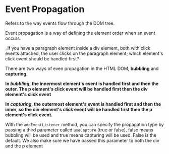 # Event Propagation

Refers to the way events flow through the DOM tree.

Event propagation is a way of defining the element order when an event occurs.

_If you have a paragraph element inside a div element, both with click events attached, the user clicks on the paragraph element; which element's click event should be handled first?

There are two ways of even propagation in the HTML DOM, **bubbling** and **capturing**.

**In *bubbling*, the innermost element's event is handled first and then the outer. The p element's click event will be handled first then the div element's click event**

**In *capturing*, the outermost element's event is handled first and then the inner, so the div element's click event will be handled first then the p element's click event.**

With the `addEventListener` method, you can specify the propagation type by passing a third parameter called `useCapture` (true or false), false means bubbling will be used and true means capturing will be used. False is the default. We also make sure we have passed this parameter to both the div and the p element
